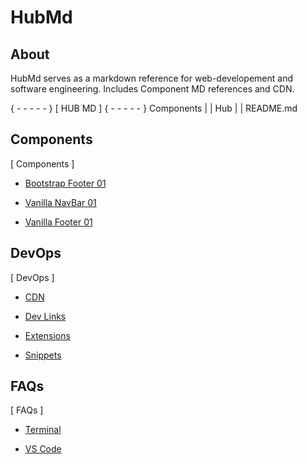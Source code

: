 # HubMd

## About

HubMd serves as a markdown reference for web-developement and software engineering.
Includes Component MD references and CDN. 

{ - - - - - } [ HUB MD ] { - - - - - }
Components
|
|
Hub
|
|
README.md


## Components

[ Components ]

* [Bootstrap Footer 01](./Components/Bootstrap/bs_footer.md)

* [Vanilla NavBar 01](./Components/NavBars/navbar.md)

* [Vanilla Footer 01](./Components/NavBars/footer.md)


## DevOps

[ DevOps ]

* [CDN](./Hub/DevOps/CDN.md)

* [Dev Links](./Hub/DevOps/DevLinks.md)

* [Extensions](./Hub/DevOps/Extensions.md)

* [Snippets](./Hub/DevOps/Snippets.md)


## FAQs

[ FAQs ]

* [Terminal](./Hub/FAQ/Terminal.md)

* [VS Code](./Hub/FAQ/VS_Code.md)

